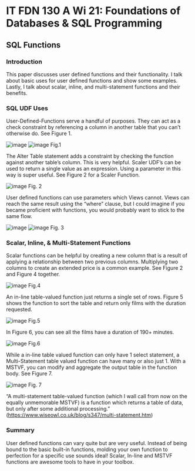# IT FDN 130 A Wi 21: Foundations of Databases & SQL Programming

## SQL Functions

### Introduction

This paper discusses user defined functions and their functionality. I talk about basic uses for user defined functions and show some examples. Lastly, I talk about scalar, inline, and multi-statement functions and their benefits. 
	
### SQL UDF Uses

User-Defined-Functions serve a handful of purposes. They can act as a check constraint by referencing a column in another table that you can’t otherwise do. See Figure 1.

![image](https://user-images.githubusercontent.com/79563064/109920163-c0556200-7c6e-11eb-91b5-0048edba2e74.png)
![image](https://user-images.githubusercontent.com/79563064/109920182-c5b2ac80-7c6e-11eb-888e-54c55cecbe4b.png)
Fig.1

The Alter Table statement adds a constraint by checking the function against another table’s column. This is very helpful. Scaler UDF’s can be used to return a single value as an expression.  Using a parameter in this way is super useful. See Figure 2 for a Scaler Function.

![image](https://user-images.githubusercontent.com/79563064/109920203-cb0ff700-7c6e-11eb-957d-7637c711e887.png)
Fig. 2


User defined functions can use parameters which Views cannot. Views can reach the same result using the “where” clause, but I could imagine if you became proficient with functions, you would probably want to stick to the same flow.

![image](https://user-images.githubusercontent.com/79563064/109920218-d2cf9b80-7c6e-11eb-879c-d4afdf137444.png)
![image](https://user-images.githubusercontent.com/79563064/109920227-d6632280-7c6e-11eb-9926-3b4b51ef225d.png)
Fig. 3

### Scalar, Inline, & Multi-Statement Functions

Scalar functions can be helpful by creating a new column that is a result of applying a relationship between two previous columns. Multiplying two columns to create an extended price is a common example. See Figure 2 and Figure 4 together.
	
![image](https://user-images.githubusercontent.com/79563064/109920238-da8f4000-7c6e-11eb-9e8e-d88476d3be94.png)
Fig.4

An in-line table-valued function just returns a single set of rows. Figure 5 shows the function to sort the table and return only films with the duration requested.

![image](https://user-images.githubusercontent.com/79563064/109920248-df53f400-7c6e-11eb-8a93-fa6956e66ce5.png)
Fig.5

In Figure 6, you can see all the films have a duration of 190+ minutes.
 
![image](https://user-images.githubusercontent.com/79563064/109920272-e67b0200-7c6e-11eb-85ab-b9f6a8fc7d8a.png)
Fig.6

While a in-line table valued function can only have 1 select statement, a Multi-Statement table valued function can have many or also just 1. With a MSTVF, you can modify and aggregate the output table in the function body. See Figure 7. 

![image](https://user-images.githubusercontent.com/79563064/109920281-ea0e8900-7c6e-11eb-9a2e-5a01682e8b35.png)
Fig. 7

“A  multi-statement table-valued function (which I wall call from now on the equally unmemorable MSTVF) is a function which returns a table of data, but only after some additional processing.” (https://www.wiseowl.co.uk/blog/s347/multi-statement.htm)

### Summary

User defined functions can vary quite but are very useful. Instead of being bound to the basic built-in functions, molding your own function to perfection for a specific use sounds ideal! Scalar, In-line and MSTVF functions are awesome tools to have in your toolbox.
